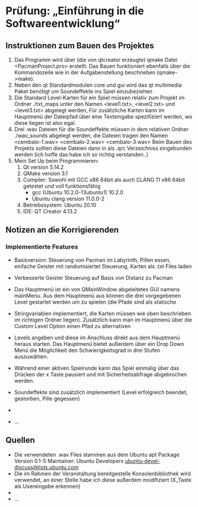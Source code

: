 # Prüfung: „Einführung in die Softwareentwicklung“

## Instruktionen zum Bauen des Projektes
1. Das Programm wird über (die von qtcreator erzeugte) qmake Datei <PacmanProject.pro> erstellt. Das Bauen funktioniert ebenfalls über die Kommandozeile 
   wie in der Aufgabenstellung beschrieben (qmake->make). 
2. Neben den qt Standardmodulen core und gui wird das qt multimedia Paket benötigt um Soundeffekte ins Spiel einzubeziehen
3. Die Standard Level-Karten für ein Spiel müssen relativ zum Projekt im Ordner ./txt_maps unter den Namen <level1.txt>, <level2.txt> und <level3.txt> abgelegt werden,
   Für zusätzliche Karten kann im Hauptmenü der Dateipfad über eine Texteingabe spezifiziert werden, wo diese liegen ist also egal.
4. Drei .wav Dateien für die Soundeffekte müssen in dem relativen Ordner ./wav_sounds abgelegt werden, die Dateien tragen den Namen <cembalo-1.wav> <cembalo-2.wav> <cembalo-3.wav>
   Beim Bauen des Projekts sollten diese Dateien dann in als .qrc Verzeichniss eingebunden werden (ich hoffe das habe ich so richtig verstanden..)
5. Mein Set Up beim Programmieren:
   1.  Qt version 5.14.2
   2.  QMake version 3.1
   3.  Compiler: Sowohl mit GCC x86 64bit als auch CLANG 11 x86 64bit getestet und voll funktionsfähig
       - gcc (Ubuntu 10.2.0-13ubuntu1) 10.2.0
       - Ubuntu clang version 11.0.0-2
   5.  Betriebssystem: Ubuntu 20.10
   6.  IDE: QT Creator 4.13.2

## Notizen an die Korrigierenden

### Implementierte Features ###
- Basisversion: Steuerung von Pacman im Labyrinth, Pillen essen, einfache Geister mit randomisiertet Steuerung, Karten als .txt Files laden
- Verbesserte Geister Steuerung auf Basis von Distanz zu Pacman 
- Das Hauptmenü ist ein von QMainWindow abgeleitetes GUI namens mainMenu. Aus dem Hauptmenü aus können die drei vorgegebenen Level gestartet werden um zu spielen (die Pfade sind als statische
- Stringvariablen implementiert, die Karten müssen wie oben beschrieben im richtigen Ordner liegen). Zusätzlich kann man im Hauptmenü über die Custom Level Option einen Pfad zu alternativen 
- Levels angeben und diese im Anschluss direkt aus dem Hauptmenü heraus starten. Das Hauptmenü bietet außerdem über ein Drop Down Menü die Möglichkeit den Schwierigkeitsgrad in drei Stufen auszuwählen.
- Während einer aktiven Spielrunde kann das Spiel einmalig über das Drücken der x Taste pausiert und mit Sicherheitsabfrage abgebrochen werden.
- Soundeffekte sind zusätzlich implementiert (Level erfolgreich beendet, gestorben, Pille gegessen)

- 
- ...

## Quellen
- Die verwendeten .wav Files stammen aus dem Ubuntu apt Package <sound-icons> Version 0.1-5 Maintainer: Ubuntu Developers <ubuntu-devel-discuss@lists.ubuntu.com>
- Die im Rahmen der Veranstaltung bereitgestelle Konsolenbibliothek wird verwendet, an einer Stelle habe ich diese außerdem modifiziert (X_Taste als Usereingabe erkennen)
- 
- ...

